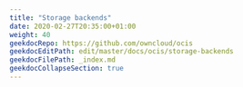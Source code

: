 ```yaml
---
title: "Storage backends"
date: 2020-02-27T20:35:00+01:00
weight: 40
geekdocRepo: https://github.com/owncloud/ocis
geekdocEditPath: edit/master/docs/ocis/storage-backends
geekdocFilePath: _index.md
geekdocCollapseSection: true
---
```

